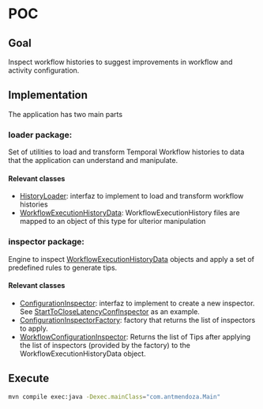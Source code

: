 # POC

## Goal
Inspect workflow histories to suggest improvements in workflow and activity configuration. 


## Implementation
The application has two main parts

### loader package: 
Set of utilities to load and transform Temporal Workflow histories to data that the application can understand and 
manipulate.

#### Relevant classes
  - [HistoryLoader](./src/main/java/com/antmendoza/loader/HistoryLoader.java): interfaz to implement to load and transform workflow histories
  - [WorkflowExecutionHistoryData](./src/main/java/com/antmendoza/loader/WorkflowExecutionHistoryData.java): 
WorkflowExecutionHistory files are mapped to an object of this type for ulterior manipulation

### inspector package: 
Engine to inspect [WorkflowExecutionHistoryData](./src/main/java/com/antmendoza/loader/WorkflowExecutionHistoryData.java) 
objects and apply a set of predefined rules to generate tips.

#### Relevant classes
  - [ConfigurationInspector](./src/main/java/com/antmendoza/inspector/ConfigurationInspector.java): interfaz to implement to create a new inspector. 
See [StartToCloseLatencyConfInspector](./src/main/java/com/antmendoza/StartToCloseLatencyConfInspector.java) as an example.
  - [ConfigurationInspectorFactory](./src/main/java/com/antmendoza/inspector/ConfigurationInspectorFactory.java): factory that returns the list of inspectors to apply.
  - [WorkflowConfigurationInspector](./src/main/java/com/antmendoza/inspector/WorkflowConfigurationInspector.java): Returns the list of Tips 
after applying the list of inspectors (provided by the factory) to the WorkflowExecutionHistoryData object.


## Execute

```bash
mvn compile exec:java -Dexec.mainClass="com.antmendoza.Main"
``` 


